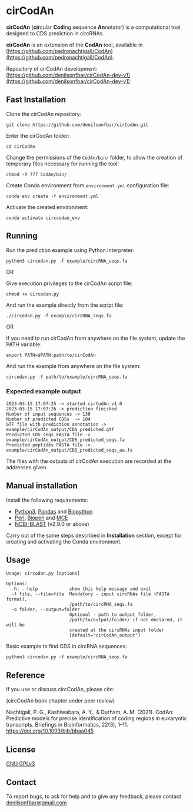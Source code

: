 cirCodAn
=======
**cirCodAn** (**cir**cular **Cod**ing sequence **An**notator) is a computational tool designed to CDS prediction in circRNAs.

**cirCodAn** is an extension of the **CodAn** tool, available in [https://github.com/pedronachtigall/CodAn](https://github.com/pedronachtigall/CodAn).

Repository of cirCodAn development: [https://github.com/denilsonfbar/cirCodAn-dev-v1](https://github.com/denilsonfbar/cirCodAn-dev-v1)


## Fast Installation

Clone the cirCodAn repository:
```
git clone https://github.com/denilsonfbar/cirCodAn.git
```

Enter the cirCodAn folder:
```
cd cirCodAn
```

Change the permissions of the ```CodAn/bin/``` folder, to allow the creation of temporary files necessary for running the tool:
```
chmod -R 777 CodAn/bin/
```

Create Conda environment from ```environment.yml``` configuration file:
```
conda env create -f environment.yml
```

Activate the created environment:
```
conda activate circcodan_env
```


## Running

Run the prediction example using Python interpreter:
```
python3 circodan.py -f example/circRNA_seqs.fa
```

OR

Give execution privileges to the cirCodAn script file:
```
chmod +x circodan.py
```

And run the example directly from the script file:
```
./circodan.py -f example/circRNA_seqs.fa
```

OR

If you need to run cirCodAn from anywhere on the file system, update the PATH variable:
```
export PATH=$PATH:path/to/cirCodAn
```

And run the example from anywhere on the file system:
```
circodan.py -f path/to/example/circRNA_seqs.fa
```

### Expected example output
```
2023-03-15 17:07:25 -> started cirCodAn v1.0
2023-03-15 17:07:26 -> prediction finished
Number of input sequences -> 138
Number of predicted CDSs  -> 104
GTF file with prediction annotation -> example/cirCodAn_output/CDS_predicted.gtf
Predicted CDS seqs FASTA file -> example/cirCodAn_output/CDS_predicted_seqs.fa
Predicted peptides FASTA file -> example/cirCodAn_output/CDS_predicted_seqs_aa.fa
```

The files with the outputs of cirCodAn execution are recorded at the addresses given.


## Manual installation

Install the following requirements:

- [Python3](https://www.python.org/), [Pandas](https://pandas.pydata.org/docs/getting_started/install.html) and [Biopython](https://biopython.org/wiki/Download)
- [Perl](https://www.perl.org/), [Bioperl](https://bioperl.org/) and [MCE](https://metacpan.org/release/MCE)
- [NCBI-BLAST](https://www.ncbi.nlm.nih.gov/books/NBK279671/) (v2.9.0 or above)

Carry out of the same steps described in **Installation** section, except for creating and activating the Conda environment.


## Usage

```
Usage: circodan.py [options]

Options:
  -h, --help            show this help message and exit
  -f file, --file=file  Mandatory - input circRNAs file (FASTA format),
                        /path/to/circRNA_seqs.fa
  -o folder, --output=folder
                        Optional - path to output folder,
                        /path/to/output/folder/ if not declared, it will be
                        created at the circRNAs input folder
                        [default="cirCodAn_output"]
```

Basic example to find CDS in circRNA sequences:
```
python3 circodan.py -f example/circRNA_seqs.fa
```

## Reference

If you use or discuss circCodAn, please cite:

(circCodAn book chapter under peer review)

Nachtigall, P. G., Kashiwabara, A. Y., & Durham, A. M. (2021). CodAn: Predictive models for precise identification of coding regions in eukaryotic transcripts. Briefings in Bioinformatics, 22(3), 1–11. https://doi.org/10.1093/bib/bbaa045

## License

[GNU GPLv3](https://www.gnu.org/licenses/gpl-3.0.html)


## Contact

To report bugs, to ask for help and to give any feedback, please contact denilsonfbar@gmail.com
